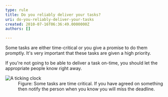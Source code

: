 ```yaml
---
type: rule
title: Do you reliably deliver your tasks?
uri: do-you-reliably-deliver-your-tasks
created: 2010-07-16T06:36:49.0000000Z
authors: []

---
```




<span class='intro'> Some tasks are either time-critical or you give a promise to do them promptly. It's very important that these tasks are given a high priority.  </span>

<p>If you're not going to be able to deliver a task on-time, you should let the appropriate people know right away. </p>
<dl class="goodImage"><dt><img alt="A ticking clock" src="http&#58;//www.ssw.com.au/ssw/Standards/Rules/Images/tickingclock.JPG" /> </dt>
<dd>Figure&#58; Some tasks are time critical. If you have agreed on something then notify the person when you know you will miss the deadline.</dd></dl>


